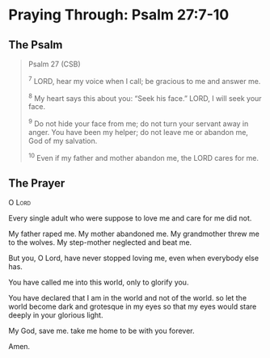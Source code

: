 # Praying Through: Psalm 27:7-10

## The Psalm

>Psalm 27 (CSB)  
>
><sup>7</sup> LORD, hear my voice when I call; be gracious to me and answer me. 
>
><sup>8</sup> My heart says this about you: “Seek his face.” LORD, I will seek your face. 
>
><sup>9</sup> Do not hide your face from me; do not turn your servant away in anger. You have been my helper; do not leave me or abandon me, God of my salvation. 
>
><sup>10</sup> Even if my father and mother abandon me, the LORD cares for me. 

## The Prayer

<div style="font-variant: small-caps;">O Lord</div>


Every single adult who were suppose to love me and care for me
  did not.

My father raped me.
My mother abandoned me.
My grandmother threw me to the wolves.
My step-mother neglected and beat me.

But you, O Lord, have never stopped loving me,
  even when everybody else has.

You have called me into this world,
  only to glorify you.

You have declared that I am in the world and not of the world.
  so let the world become dark and grotesque in my eyes
  so that my eyes would stare deeply in your glorious light.

My God, save me.
  take me home
  to be with you forever.

Amen.

